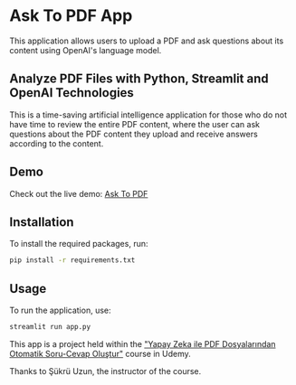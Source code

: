 # Ask To PDF App

This application allows users to upload a PDF and ask questions about its content using OpenAI's language model.

## Analyze PDF Files with Python, Streamlit and OpenAI Technologies

This is a time-saving artificial intelligence application for those who do not have time to review the entire PDF content, where the user can ask questions about the PDF content they upload and receive answers according to the content.

## Demo

Check out the live demo: [Ask To PDF](https://asktopdf.streamlit.app/)

## Installation

To install the required packages, run:
```sh
pip install -r requirements.txt
```

## Usage

To run the application, use:
```sh
streamlit run app.py
```

This app is a project held within the ["Yapay Zeka ile PDF Dosyalarından Otomatik Soru-Cevap Oluştur"](https://www.udemy.com/course/yapay-zeka-ile-pdf-dosyalarndan-otomatik-soru-cevap-olustur/) course in Udemy.

Thanks to Şükrü Uzun, the instructor of the course.
